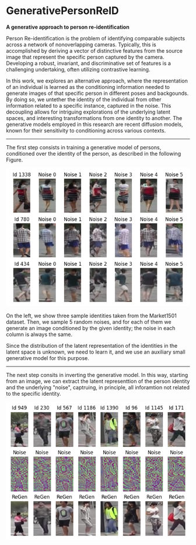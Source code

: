 # GenerativePersonReID
**A generative approach to person re-identification**

Person Re-identification is the problem of identifying comparable subjects across a network of nonoverlapping cameras. Typically, this is accomplished by deriving a vector of distinctive features from the source image that represent the specific person captured by the camera. Developing a robust, invariant, and discriminative set of features is a challenging undertaking, often utilizing contrastive learning.

In this work, we explores an alternative approach, where the representation of an individual is learned as the conditioning information needed to generate images of that specific person in different poses and backgounds. By doing so, we untether the identity of the individual from other information related to a specific instance, captured in the noise. This decoupling allows for intriguing explorations of the underlying latent spaces, and interesting transformations from one identity to another. The generative models employed in this research are recent diffusion models, known for their sensitivity to conditioning across various contexts.

-----

The first step consists in training a generative model of persons, conditioned over the identity of the person, as described in the following Figure.

<p align="center">
  <img src="cond_github1.png" width="700" title="conditional generation">
</p>

On the left, we show three sample identities taken from the Market1501 dataset. Then, we sample 5 random noises, and for each of them we generate an image conditioned by the given identity; the noise in each column is always the same.

Since the distribution of the latent representation of the identities in the latent space is unknown,
we need to learn it, and we use an auxiliary small generative model for this purpose. 

------
The next step consits in inverting the generative model. In this way, starting from an image, we can extract the latent representtion of the person identity and the underlying "noise", captruing, in principle, all inforamtion not related to the specific identity.

<p align="center">
  <img src="recon_github2.png" width="700" title="image reconstruction">
</p>
